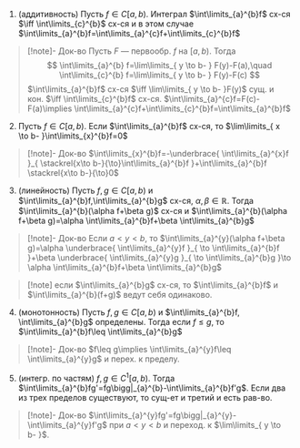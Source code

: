 1. (аддитивность) Пусть $f \in C[a,b)$. Интеграл $\int\limits_{a}^{b}f$ сх-ся $\iff \int\limits_{c}^{b}$ сх-ся и в этом случае $\int\limits_{a}^{b}f=\int\limits_{a}^{c}f+\int\limits_{c}^{b}f$
>[!note]- Док-во
> Пусть $F$ — первообр. $f$ на $[a,b)$. Тогда 
> $$
> \int\limits_{a}^{b} f=\lim\limits_{ y \to b- } F(y)-F(a),\quad \int\limits_{c}^{b} f=\lim\limits_{ y \to b- } F(y)-F(c)
> $$
> $\int\limits_{a}^{b}f$ сх-ся $\iff \lim\limits_{ y \to b- }F(y)$ сущ. и кон. $\iff \int\limits_{c}^{b}f$ сх-ся.
> $\int\limits_{a}^{c}f=F(c)-F(a)\implies \int\limits_{a}^{c}f+\int\limits_{c}^{b}f=\int\limits_{a}^{b}f$
2. Пусть $f \in C[a,b)$. Если $\int\limits_{a}^{b}f$ сх-ся, то $\lim\limits_{ x \to b- }\int\limits_{x}^{b}f=0$
>[!note]- Док-во
>$\int\limits_{x}^{b}f=-\underbrace{ \int\limits_{a}^{x}f }_{ \stackrel{x\to b-}{\to}\int\limits_{a}^{b}f }+\int\limits_{a}^{b}f \stackrel{x\to b-}{\to}0$
3. (линейность) Пусть $f, g \in C[a,b)$ и $\int\limits_{a}^{b}f,\int\limits_{a}^{b}g$ сх-ся, $\alpha, \beta \in \mathbb{R}$. Тогда $\int\limits_{a}^{b}(\alpha f+\beta g)$ сх-ся и $\int\limits_{a}^{b}(\alpha f+\beta g)=\alpha \int\limits_{a}^{b}f+\beta \int\limits_{a}^{b}g$
>[!note]- Док-во
>Если $a<y<b$, то $\int\limits_{a}^{y}(\alpha f+\beta g)=\alpha \underbrace{ \int\limits_{a}^{y}f }_{ \to \int\limits_{a}^{b}f }+\beta \underbrace{ \int\limits_{a}^{y}g }_{ \to \int\limits_{a}^{b}g }\to \alpha \int\limits_{a}^{b}f+\beta \int\limits_{a}^{b}g$

>[!note] если $\int\limits_{a}^{b}g$ сх-ся, то $\int\limits_{a}^{b}f$ и $\int\limits_{a}^{b}(f+g)$ ведут себя одинаково.

4. (монотонность) Пусть $f, g \in C[a,b)$ и $\int\limits_{a}^{b}f, \int\limits_{a}^{b}g$ определены. Тогда если $f\leq g$, то $\int\limits_{a}^{b}f\leq \int\limits_{a}^{b}g$
>[!note]- Док-во
>$f\leq g\implies \int\limits_{a}^{y}f\leq \int\limits_{a}^{y}g$ и перех. к пределу.
5. (интегр. по частям) $f, g \in C^{1}[a, b)$. Тогда $\int\limits_{a}^{b}fg'=fg\bigg|_{a}^{b}-\int\limits_{a}^{b}f'g$. Если два из трех пределов существуют, то сущ-ет и третий и есть рав-во.
>[!note]- Док-во
>$\int\limits_{a}^{y}fg'=fg\bigg|_{a}^{y}-\int\limits_{a}^{y}f'g$ при $a<y<b$ и переход. к $\lim\limits_{ y \to b- }$.

